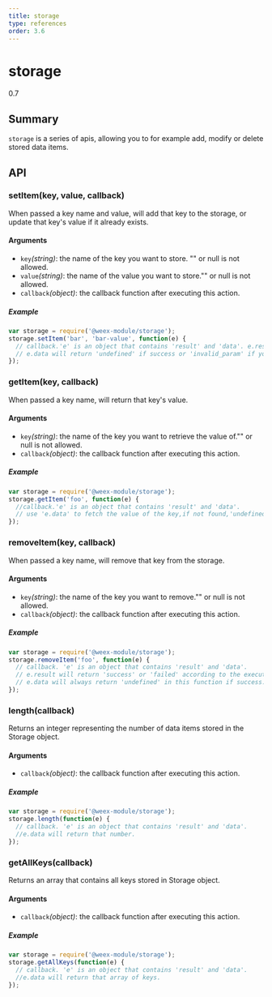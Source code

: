 ```yaml
---
title: storage
type: references
order: 3.6
---
```


# storage
<span class="weex-version">0.7</span>

## Summary

`storage` is a series of apis, allowing you to for example add, modify or delete stored data items.

## API

### setItem(key, value, callback)

When passed a key name and value, will add that key to the storage,
or update that key's value if it already exists.

#### Arguments

* `key`*(string)*: the name of the key you want to store. "" or null is not allowed.
* `value`*(string)*: the name of the value you want to store."" or null is not allowed.
* `callback`*(object)*: the callback function after executing this action.  

##### Example

```js
var storage = require('@weex-module/storage');
storage.setItem('bar', 'bar-value', function(e) {
  // callback.'e' is an object that contains 'result' and 'data'. e.result indicate whether `setItem` is succeed.
  // e.data will return 'undefined' if success or 'invalid_param' if your key/value is ""/null.
});
```

### getItem(key, callback)

When passed a key name, will return that key's value.

#### Arguments

* `key`*(string)*:  the name of the key you want to retrieve the value of."" or null is not allowed.
* `callback`*(object)*: the callback function after executing this action.  

##### Example

```js
var storage = require('@weex-module/storage');
storage.getItem('foo', function(e) {
  //callback.'e' is an object that contains 'result' and 'data'.
  // use 'e.data' to fetch the value of the key,if not found,'undefined' will return.
});
```

### removeItem(key, callback)

When passed a key name, will remove that key from the storage.

#### Arguments

* `key`*(string)*:  the name of the key you want to remove."" or null is not allowed.
* `callback`*(object)*: the callback function after executing this action.  

##### Example

```js
var storage = require('@weex-module/storage');
storage.removeItem('foo', function(e) {
  // callback. 'e' is an object that contains 'result' and 'data'.
  // e.result will return 'success' or 'failed' according to the executing result.
  // e.data will always return 'undefined' in this function if success.
});
```

### length(callback)

Returns an integer representing the number of data items stored in the Storage object.

#### Arguments

* `callback`*(object)*: the callback function after executing this action.  

##### Example

```js
var storage = require('@weex-module/storage');
storage.length(function(e) {
  // callback. 'e' is an object that contains 'result' and 'data'.
  //e.data will return that number.
});
```

### getAllKeys(callback)

Returns an array that contains all keys stored in Storage object.

#### Arguments

* `callback`*(object)*: the callback function after executing this action.  

##### Example

```js
var storage = require('@weex-module/storage');
storage.getAllKeys(function(e) {
  // callback. 'e' is an object that contains 'result' and 'data'.
  //e.data will return that array of keys.
});
```
